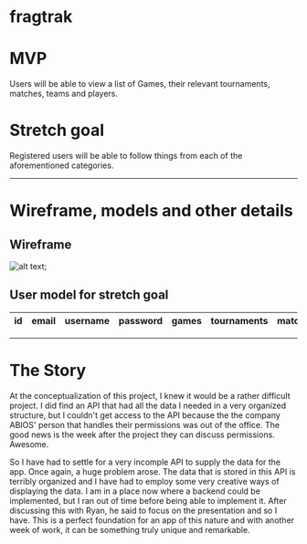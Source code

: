 # fragtrak

# MVP 
Users will be able to view a list of Games, their relevant tournaments, matches, teams and players.

# Stretch goal
Registered users will be able to follow things from each of the aforementioned categories.

---

# Wireframe, models and other details

## Wireframe
![alt text](https://cdn.discordapp.com/attachments/485099116192333835/485099479867981824/JPEG_20180831_085111.jpg "Wireframe for fraktrak");

## User model for stretch goal
| id  | email | username | password | games | tournaments | matches | teams | players |
| --- | ----- | -------- | -------- | ----- | ----------- | ------- | ----- | ------- |

---

# The Story

At the conceptualization of this project, I knew it would be a rather difficult project. I did find an API that had all the data I needed in a very organized structure, but I couldn't get access to the API because the the company ABIOS' person that handles their permissions was out of the office. The good news is the week after the project they can discuss permissions. Awesome.

So I have had to settle for a very incomple API to supply the data for the app. Once again, a huge problem arose. The data that is stored in this API is terribly organized and I have had to employ some very creative ways of displaying the data. I am in a place now where a backend could be implemented, but I ran out of time before being able to implement it. After discussing this with Ryan, he said to focus on the presentation and so I have. This is a perfect foundation for an app of this nature and with another week of work, it can be something truly unique and remarkable.